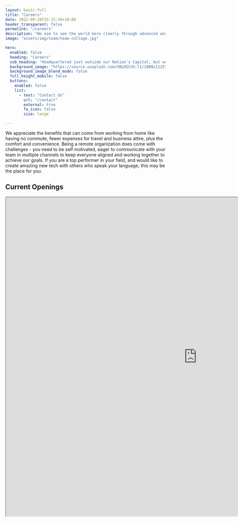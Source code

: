 ```yaml
---
layout: basic-full
title: "Careers"
date: 2022-09-28T15:15:34+10:00
header_transparent: false
permalink: "/careers"
description: "We aim to see the world more clearly through advanced analytics. Our work with energy, environmental, and public safety clients has shown that bringing modern data analytics and visualization into business processes helps everyone make smarter resource allocation decisions."
image: "assets/img/team/team-collage.jpg"

hero:
  enabled: false
  heading: "Careers"
  sub_heading: "Headquartered just outside our Nation's Capital, but working from across the globe, Daybreak  has a great mix of challenging work and flexible lifestyle that can fit almost any situation. We are very family friendly, supporting adjusted schedules for childcare and pickup times."
  background_image: "https://source.unsplash.com/VBLHICVh-lI/2000x1125"
  background_image_blend_mode: false
  full_height_mobile: false
  buttons:
    enabled: false
    list:
      - text: "Contact Us"
        url: "/contact"
        external: true
        fa_icon: false
        size: large

---
```



We appreciate the benefits that can come from working from home like having no commute, fewer expenses for travel and business attire, plus the comfort and convenience. Being a remote organization does come with challenges - you need to be self motivated, eager to communicate with your team in multiple channels to keep everyone aligned and working together to achieve our goals. If you are a top performer in your field, and would like to create amazing new tech with others who speak your language, this may be the place for you.

<div class="section-title">
    <h2>Current Openings</h2>
</div>

<iframe src="https://daybreak-jobs.services.agileonboarding.com/jobs-embed" style="height: 1000px; width: 1200px;"></iframe>
